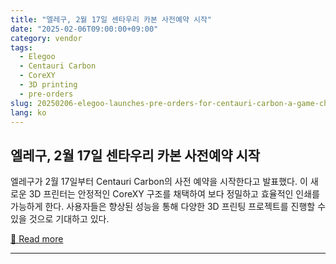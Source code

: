 ```yaml
---
title: "엘레구, 2월 17일 센타우리 카본 사전예약 시작"
date: "2025-02-06T09:00:00+09:00"
category: vendor
tags:
  - Elegoo
  - Centauri Carbon
  - CoreXY
  - 3D printing
  - pre-orders
slug: 20250206-elegoo-launches-pre-orders-for-centauri-carbon-a-game-changer-in-corexy-3d-printing
lang: ko
---
```


## 엘레구, 2월 17일 센타우리 카본 사전예약 시작
엘레구가 2월 17일부터 Centauri Carbon의 사전 예약을 시작한다고 발표했다. 이 새로운 3D 프린터는 안정적인 CoreXY 구조를 채택하여 보다 정밀하고 효율적인 인쇄를 가능하게 한다. 사용자들은 향상된 성능을 통해 다양한 3D 프린팅 프로젝트를 진행할 수 있을 것으로 기대하고 있다.

[🔗 Read more](https://www.elegoo.com/blogs/news/elegoo-to-open-pre-orders-for-centauri-carbon-on-february-17-bringing-reliable-corexy-3d-printing)

---